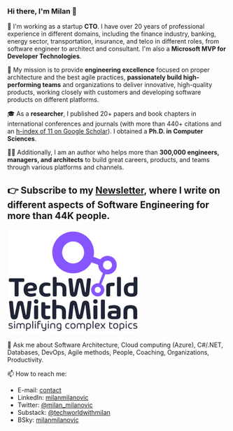 ### Hi there, I'm Milan 👋


🎯 I'm working as a startup **CTO**. I have over 20 years of professional experience in different domains, including the finance industry, banking, energy sector, transportation, insurance, and telco in different roles, from software engineer to architect and consultant. I'm also a **Microsoft MVP for Developer Technologies**.

🚀 My mission is to provide **engineering excellence** focused on proper architecture and the best agile practices, **passionately build high-performing teams** and organizations to deliver innovative, high-quality products, working closely with customers and developing software products on different platforms.

🎓 As a **researcher**, I published 20+ papers and book chapters in international conferences and journals (with more than 440+ citations and an [h-index of 11 on Google Scholar](https://scholar.google.com/citations?user=9DlmJqcAAAAJ)). I obtained a **Ph.D. in Computer Sciences**. 

✍🏻 Additionally, I am an author who helps more than **300,000 engineers, managers, and architects** to build great careers, products, and teams through various platforms and channels.

## 👉 Subscribe to my [Newsletter]([https://techwithmarko.com](https://newsletter.techworld-with-milan.com/)), where I write on different aspects of Software Engineering for more than 44K people. 

![TechWorld With Milan](TechWorld-logo---transparent.png)

💬 Ask me about Software Architecture, Cloud computing (Azure), C#/.NET, Databases, DevOps, Agile methods, People, Coaching, Organizations, Productivity. 

📫 How to reach me:

* E-mail: [contact](https://milan.milanovic.org/#contact)
* LinkedIn: [milanmilanovic](https://www.linkedin.com/in/milanmilanovic/)
* Twitter: [@milan_milanovic](https://twitter.com/milan_milanovic)
* Substack: [@techworldwithmilan](https://substack.com/@techworldwithmilan)
* BSky: [milanmilanovic](https://bsky.app/profile/milanmilanovic.bsky.social)
